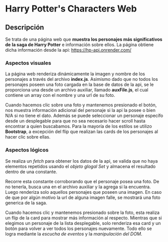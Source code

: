 # Harry Potter's Characters Web

## Descripción

Se trata de una página web que **muestra los personajes más significativos de**
**la saga de Harry Potter** e información sobre ellos.
La página obtiene dicha información desde la api: https://hp-api.onrender.com/

### Aspectos visuales

La página web renderiza dinámicamente la imagen y nombre de los personajes
a través del archivo **index.js**. Asimismo dado que no todos los personajes
poseen una foto cargada en la base de datos de la api, se le proporciona una
desde un archivo auxiliar, llamado **auxFile.js**, el cual contiene un array
con el nombre y una url de su foto.

Cuando hacemos clic sobre una foto y mantenemos presionado el botón, nos muestra
información adicional del personaje si la api la posee o bien N/A si no tiene el
dato. Además se puede seleccionar un personaje específo desde un desplegable
para que no sea necesario hacer scroll hasta encontrar a quien buscabamos.
Para la mayoría de los estilos se utilizo **Bootstrap**, a excepción del flip que
realizan las cards de los personajes al hacer clic sobre ellas.

### Aspectos lógicos

Se realiza un _fetch_ para obtener los datos de la api, se valida que no haya
elementos repetidos usando el _objeto glogal Set_ y almacena el resultado dentro
de una constante.

Recorre esta constante corroborando que el personaje posea una foto.
De no tenerla, busca una en el archivo auxiliar y la agrega si la encuentra.
Luego renderiza solo aquellos personajes que poseen una imagen. En caso de que
por algún motivo la url de alguna imagen falle, se mostrará una foto generica
de la saga.

Cuando hacemos clic y mantenemos presionado sobre la foto, esta realiza un flip
de la card para mostrar más información al respecto. Mientras que si elegimos un
personaje de la lista desplegable, solo renderiza esa card y un botón para volver
a ver todos los personajes nuevamente.
Todo ello se logra mediante la _escucha de eventos_ y la _manipulación del DOM_.
